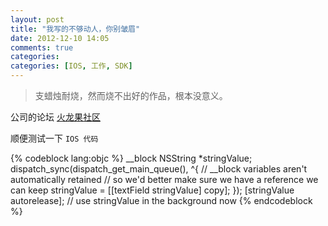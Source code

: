 ```yaml
---
layout: post
title: "我写的不够动人，你别皱眉"
date: 2012-12-10 14:05
comments: true
categories: 
categories: [IOS, 工作, SDK]
---
```


>支蜡烛耐烧，然而烧不出好的作品，根本没意义。
									

公司的论坛 [火龙果社区](http://www.huolonger.com)

顺便测试一下 `IOS 代码`
	
{% codeblock lang:objc %}
__block NSString *stringValue;
dispatch_sync(dispatch_get_main_queue(), ^{
        // __block variables aren't automatically retained
        // so we'd better make sure we have a reference we can keep
        stringValue = [[textField stringValue] copy];
});
[stringValue autorelease];
// use stringValue in the background now
{% endcodeblock %}


